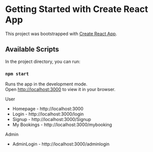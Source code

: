 # Getting Started with Create React App

This project was bootstrapped with [Create React App](https://github.com/facebook/create-react-app).

## Available Scripts

In the project directory, you can run:

### `npm start`

Runs the app in the development mode.\
Open [http://localhost:3000](http://localhost:3000) to view it in your browser.

User
- Homepage - http://localhost:3000
- Login - http://localhost:3000/login
- Signup - http://localhost:3000/Signup
- My Bookings - http://localhost:3000/mybooking

Admin
- AdminLogin - http://localhost:3000/adminlogin
